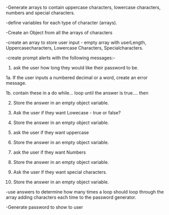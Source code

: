 -Generate arrays to contain uppercase characters, lowercase characters, numbers and special characters.

-define variables for each type of character (arrays).

-Create an Object from all the arrays of characters

-create an array to store user input - empty array with userLength, Uppercasecharacters, Lowercase Characters, Specialcharacters.

-create prompt alerts with the following messages:-

1. ask the user how long they would like their password to be.

1a. If the user inputs a numbered decimal or a word, create an error message.

1b. contain these in a do while... loop until the answer is true.... then 

2. Store the answer in an empty object variable.

3. Ask the user if they want Lowecase - true or false? 

4. Store the answer in an empty object variable.

5. ask the user if they want uppercase 

6. Store the answer in an empty object variable.

7. ask the user if they want Numbers

8. Store the answer in an empty object variable.

9. Ask the user if they want special characters.

10. Store the answer in an empty object variable.

-use answers to determine how many times a loop should loop through the array adding characters each time to the password generator.

-Generate password to show to user

